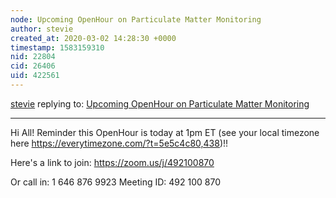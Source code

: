 ```yaml
---
node: Upcoming OpenHour on Particulate Matter Monitoring 
author: stevie
created_at: 2020-03-02 14:28:30 +0000
timestamp: 1583159310
nid: 22804
cid: 26406
uid: 422561
---
```




[stevie](../profile/stevie) replying to: [Upcoming OpenHour on Particulate Matter Monitoring ](../notes/stevie/02-13-2020/upcoming-openhour-on-particulate-matter-monitoring)

----
Hi All! Reminder this OpenHour is today at 1pm ET (see your local timezone here https://everytimezone.com/?t=5e5c4c80,438)!! 

Here's a link to join: https://zoom.us/j/492100870  

 Or call in: 1 646 876 9923 Meeting ID: 492 100 870 